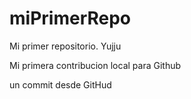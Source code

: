 # miPrimerRepo
Mi primer repositorio. Yujju

Mi primera contribucion local para Github

un commit desde GitHud
